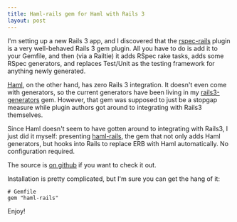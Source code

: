 ```yaml
---
title: Haml-rails gem for Haml with Rails 3
layout: post
---
```

I'm setting up a new Rails 3 app, and I discovered that the [rspec-rails](http://github.com/rspec/rspec-rails) plugin is a very well-behaved Rails 3 gem plugin. All you have to do is add it to your Gemfile, and then (via a Railtie) it adds RSpec rake tasks, adds some RSpec generators, and replaces Test/Unit as the testing framework for anything newly generated.

[Haml](http://haml-lang.com), on the other hand, has zero Rails 3 integration. It doesn't even come with generators, so the current generators have been living in my [rails3-generators](http://github.com/indirect/rails3-generators) gem. However, that gem was supposed to just be a stopgap measure while plugin authors got around to integrating with Rails3 themselves.

Since Haml doesn't seem to have gotten around to integrating with Rails3, I just did it myself: presenting [haml-rails](http://gemcutter.org/gems/haml-rails), the gem that not only adds Haml generators, but hooks into Rails to replace ERB with Haml automatically. No configuration required.

The source is [on github](http://github.com/indirect/haml-rails) if you want to check it out.

Installation is pretty complicated, but I'm sure you can get the hang of it:

    # Gemfile
    gem "haml-rails"

Enjoy!
